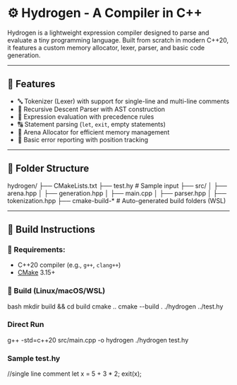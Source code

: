 # ⚙️ Hydrogen - A Compiler in C++

Hydrogen is a lightweight expression compiler designed to parse and evaluate a tiny programming language. Built from scratch in modern C++20, it features a custom memory allocator, lexer, parser, and basic code generation.

---

## 🚀 Features

- 🔤 Tokenizer (Lexer) with support for single-line and multi-line comments
- 🌳 Recursive Descent Parser with AST construction
- 🧠 Expression evaluation with precedence rules
- 🔠 Statement parsing (`let`, `exit`, empty statements)
- 🧹 Arena Allocator for efficient memory management
- 🛑 Basic error reporting with position tracking

---

## 📁 Folder Structure

hydrogen/
├── CMakeLists.txt
├── test.hy # Sample input
├── src/
│ ├── arena.hpp
│ ├── generation.hpp
│ ├── main.cpp
│ ├── parser.hpp
│ ├── tokenization.hpp
├── cmake-build-* # Auto-generated build folders (WSL)

---

## 🔧 Build Instructions

### 📌 Requirements:
- C++20 compiler (e.g., `g++`, `clang++`)
- [CMake](https://cmake.org/) 3.15+

### 🧱 Build (Linux/macOS/WSL)

bash
mkdir build && cd build
cmake ..
cmake --build .
./hydrogen ../test.hy

### Direct Run
g++ -std=c++20 src/main.cpp -o hydrogen
./hydrogen test.hy

### Sample test.hy
//single line comment
let x = 5 + 3 * 2;
exit(x);
